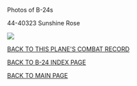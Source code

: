 
Photos of B-24s






 




44-40323 Sunshine Rose  

![](44-40323.jpg)  
  

[BACK TO THIS PLANE'S COMBAT RECORD](b24s/44-40323.md)  

[BACK TO B-24 INDEX PAGE](000b24s.md)  

[BACK TO MAIN PAGE](index.html)


